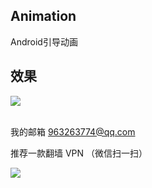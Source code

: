 ## Animation
Android引导动画
## 效果
![](https://github.com/githubliruiyuan/Animation/raw/master/gif/3.gif)  

<br>我的邮箱 963263774@qq.com

推荐一款翻墙 VPN （微信扫一扫）

![](https://github.com/githubliruiyuan/Animation/raw/master/gif/WechatIMG1.jpeg)
